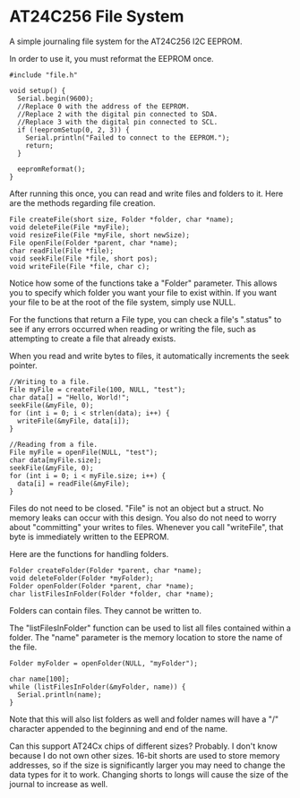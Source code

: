 # AT24C256 File System
A simple journaling file system for the AT24C256 I2C EEPROM. 

In order to use it, you must reformat the EEPROM once.

```
#include "file.h"

void setup() {
  Serial.begin(9600);
  //Replace 0 with the address of the EEPROM.
  //Replace 2 with the digital pin connected to SDA.
  //Replace 3 with the digital pin connected to SCL.
  if (!eepromSetup(0, 2, 3)) {
    Serial.println("Failed to connect to the EEPROM.");
    return;
  }
  
  eepromReformat();
}
```

After running this once, you can read and write files and folders to it. Here are the methods regarding file creation.

```
File createFile(short size, Folder *folder, char *name);
void deleteFile(File *myFile);
void resizeFile(File *myFile, short newSize);
File openFile(Folder *parent, char *name);
char readFile(File *file);
void seekFile(File *file, short pos);
void writeFile(File *file, char c);
```

Notice how some of the functions take a "Folder" parameter. This allows you to specify which folder you want your file to exist within. If you want your file to be at the root of the file system, simply use NULL.

For the functions that return a File type, you can check a file's ".status" to see if any errors occurred when reading or writing the file, such as attempting to create a file that already exists. 

When you read and write bytes to files, it automatically increments the seek pointer.

```
//Writing to a file.
File myFile = createFile(100, NULL, "test");
char data[] = "Hello, World!";
seekFile(&myFile, 0);
for (int i = 0; i < strlen(data); i++) {
  writeFile(&myFile, data[i]);
}

//Reading from a file.
File myFile = openFile(NULL, "test");
char data[myFile.size];
seekFile(&myFile, 0);
for (int i = 0; i < myFile.size; i++) {
  data[i] = readFile(&myFile);
}
```

Files do not need to be closed. "File" is not an object but a struct. No memory leaks can occur with this design. You also do not need to worry about "committing" your writes to files. Whenever you call "writeFile", that byte is immediately written to the EEPROM. 

Here are the functions for handling folders.

```
Folder createFolder(Folder *parent, char *name);
void deleteFolder(Folder *myFolder);
Folder openFolder(Folder *parent, char *name);
char listFilesInFolder(Folder *folder, char *name);
```

Folders can contain files. They cannot be written to.

The "listFilesInFolder" function can be used to list all files contained within a folder. The "name" parameter is the memory location to store the name of the file.

```
Folder myFolder = openFolder(NULL, "myFolder");

char name[100];
while (listFilesInFolder(&myFolder, name)) {
  Serial.println(name);
}
```

Note that this will also list folders as well and folder names will have a "/" character appended to the beginning and end of the name. 

Can this support AT24Cx chips of different sizes? Probably. I don't know because I do not own other sizes. 16-bit shorts are used to store memory addresses, so if the size is significantly larger you may need to change the data types for it to work. Changing shorts to longs will cause the size of the journal to increase as well.
